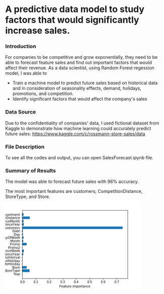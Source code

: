 # A predictive data model to study factors that would significantly increase sales.
### Introduction
For companies to be competitive and grow exponentially, they need to be able to forecast feature sales and find out important factors that would affect their revenue. As a data scientist, using Random Forest regession model, I was able to
* Train a machine model to predict future sales based on historical data and in consideration of seasonality effects, demand, holidays, promotions, and competition.
* Identify significant factors that would affect the company's sales

### Data Source
Due to the confidentiality of companies' data, I used fictional dataset from Kaggle to demonstrate how machine learning could accurately predict future sales: https://www.kaggle.com/c/rossmann-store-sales/data
### File Description
To see all the codes and output, you can open SalesForecast.ipynb file.
### Summary of Results
The model was able to forecast future sales with 96% accuracy. 

The most important features are customers, CompetitionDistance, StoreType, and Store.
![plot](./feature_importance.png)

